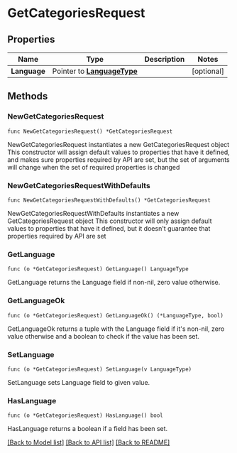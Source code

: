 # GetCategoriesRequest

## Properties

Name | Type | Description | Notes
------------ | ------------- | ------------- | -------------
**Language** | Pointer to [**LanguageType**](LanguageType.md) |  | [optional] 

## Methods

### NewGetCategoriesRequest

`func NewGetCategoriesRequest() *GetCategoriesRequest`

NewGetCategoriesRequest instantiates a new GetCategoriesRequest object
This constructor will assign default values to properties that have it defined,
and makes sure properties required by API are set, but the set of arguments
will change when the set of required properties is changed

### NewGetCategoriesRequestWithDefaults

`func NewGetCategoriesRequestWithDefaults() *GetCategoriesRequest`

NewGetCategoriesRequestWithDefaults instantiates a new GetCategoriesRequest object
This constructor will only assign default values to properties that have it defined,
but it doesn't guarantee that properties required by API are set

### GetLanguage

`func (o *GetCategoriesRequest) GetLanguage() LanguageType`

GetLanguage returns the Language field if non-nil, zero value otherwise.

### GetLanguageOk

`func (o *GetCategoriesRequest) GetLanguageOk() (*LanguageType, bool)`

GetLanguageOk returns a tuple with the Language field if it's non-nil, zero value otherwise
and a boolean to check if the value has been set.

### SetLanguage

`func (o *GetCategoriesRequest) SetLanguage(v LanguageType)`

SetLanguage sets Language field to given value.

### HasLanguage

`func (o *GetCategoriesRequest) HasLanguage() bool`

HasLanguage returns a boolean if a field has been set.


[[Back to Model list]](../README.md#documentation-for-models) [[Back to API list]](../README.md#documentation-for-api-endpoints) [[Back to README]](../README.md)


